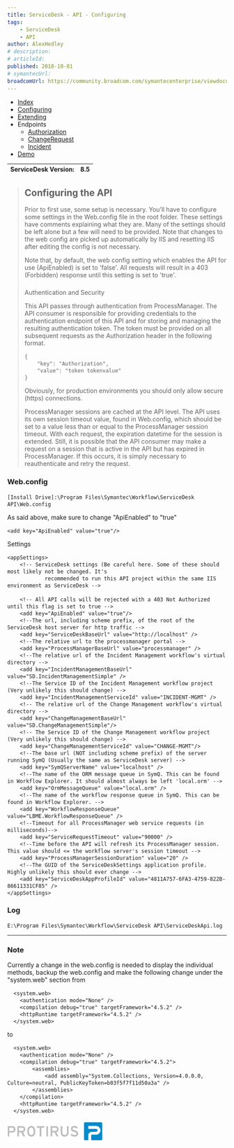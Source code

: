 ```yaml
---
title: ServiceDesk - API - Configuring
tags:
    - ServiceDesk
    - API
author: AlexHedley
# description: 
# articleId: 
published: 2018-10-01
# symantecUrl:
broadcomUrl: https://community.broadcom.com/symantecenterprise/viewdocument/servicedesk-api-configuring?CommunityKey=04ead5e9-3643-4118-b853-afa5a58710c6&tab=librarydocuments
---
```


- [Index](https://community.broadcom.com/symantecenterprise/viewdocument?DocumentKey=d54b726c-cf91-42f3-a0fe-436a3d559c14&amp;CommunityKey=04ead5e9-3643-4118-b853-afa5a58710c6&amp;tab=librarydocuments)
- [Configuring](https://community.broadcom.com/symantecenterprise/viewdocument?DocumentKey=becb0e82-72b6-40da-ad93-e5f3aad8afcd&amp;CommunityKey=04ead5e9-3643-4118-b853-afa5a58710c6&amp;tab=librarydocuments)
- [Extending](https://community.broadcom.com/symantecenterprise/viewdocument?DocumentKey=6d994fd8-1056-49a7-8228-488a03300d41&amp;CommunityKey=04ead5e9-3643-4118-b853-afa5a58710c6&amp;tab=librarydocuments)
- Endpoints
    - [Authorization](https://community.broadcom.com/symantecenterprise/viewdocument?DocumentKey=30d60bd5-f273-41b4-a1ff-67a40becd4dd&amp;CommunityKey=04ead5e9-3643-4118-b853-afa5a58710c6&amp;tab=librarydocuments)
    - [ChangeRequest](https://community.broadcom.com/symantecenterprise/viewdocument?DocumentKey=9a8c56d0-0069-49df-8f18-a4228bddd4a8&amp;CommunityKey=04ead5e9-3643-4118-b853-afa5a58710c6&amp;tab=librarydocuments)
    - [Incident](https://community.broadcom.com/symantecenterprise/viewdocument?DocumentKey=bf651a3b-b5a6-4054-b348-3aa2c4414826&amp;CommunityKey=04ead5e9-3643-4118-b853-afa5a58710c6&amp;tab=librarydocuments)
- [Demo](https://community.broadcom.com/symantecenterprise/viewdocument?DocumentKey=739bf091-178b-4fd7-b214-0b62f4db987c&amp;CommunityKey=04ead5e9-3643-4118-b853-afa5a58710c6&amp;tab=librarydocuments)

| ServiceDesk Version: | 8.5 |
| --- | --- |

> ## Configuring the API
> 
> 
> Prior to first use, some setup is necessary. You’ll have to configure some settings in the Web.config file in the root folder. These settings have comments explaining what they are. Many of the settings should be left alone but a few will need to be provided. Note that changes to the web config are picked up automatically by IIS and resetting IIS after editing the config is not necessary.
> 
> 
> Note that, by default, the web config setting which enables the API for use (ApiEnabled) is set to 'false'. All requests will result in a 403 (Forbidden) response until this setting is set to 'true'.
> 
> 
> ###   
> 	Authentication and Security
> 
> 
> This API passes through authentication from ProcessManager. The API consumer is responsible for providing credentials to the authentication endpoint of this API and for storing and managing the resulting authentication token. The token must be provided on all subsequent requests as the Authorization header in the following format.
> 
> 
> 
>     {
>         "key": "Authorization",
>         "value": "token tokenvalue"
>     }
> 
> 
> 
> Obviously, for production environments you should only allow secure (https) connections.
> 
> 
> ProcessManager sessions are cached at the API level. The API uses its own session timeout value, found in Web.config, which should be set to a value less than or equal to the ProcessManager session timeout. With each request, the expiration datetime for the session is extended. Still, it is possible that the API consumer may make a request on a session that is active in the API but has expired in ProcessManager. If this occurs, it is simply necessary to reauthenticate and retry the request.

### Web.config

    [Install Drive]:\Program Files\Symantec\Workflow\ServiceDesk API\Web.config

As said above, make sure to change "ApiEnabled" to "true"

    <add key="ApiEnabled" value="true"/>

Settings

    <appSettings>
        <!-- ServiceDesk settings (Be careful here. Some of these should most likely not be changed. It's
                recommended to run this API project within the same IIS environment as ServiceDesk -->
    
        <!-- All API calls will be rejected with a 403 Not Authorized until this flag is set to true -->
        <add key="ApiEnabled" value="true"/>
        <!--The url, including scheme prefix, of the root of the ServiceDesk host server for http traffic -->    
        <add key="ServiceDeskBaseUrl" value="http://localhost" />
        <!--The relative url to the processmanager portal -->
        <add key="ProcessManagerBaseUrl" value="processmanager" />
        <!--The relative url of the Incident Management workflow's virtual directory -->
        <add key="IncidentManagementBaseUrl" value="SD.IncidentManagementSimple" />
        <!--The Service ID of the Incident Management workflow project (Very unlikely this should change) -->
        <add key="IncidentManagementServiceId" value="INCIDENT-MGMT" />
        <!-- The relative url of the Change Management workflow's virtual directory -->
        <add key="ChangeManagementBaseUrl" value="SD.ChangeManagementSimple"/>
        <!-- The Service ID of the Change Management workflow project (Very unlikely this should change) -->
        <add key="ChangeManagementServiceId" value="CHANGE-MGMT"/>
        <!--The base url (NOT including scheme prefix) of the server running SymQ (Usually the same as ServiceDesk server) -->
        <add key="SymQServerName" value="localhost" />
        <!--The name of the ORM message queue in SymQ. This can be found in Workflow Explorer. It should almost always be left 'local.orm' -->
        <add key="OrmMessageQueue" value="local.orm" />
        <!--The name of the workflow response queue in SymQ. This can be found in Workflow Explorer. -->
        <add key="WorkflowResponseQueue" value="LBME.WorkflowResponseQueue" />
        <!--Timeout for all ProcessManager web service requests (in milliseconds)-->
        <add key="ServiceRequestTimeout" value="90000" />
        <!--Time before the API will refresh its ProcessManager session. This value should <= the workflow server's session timeout -->
        <add key="ProcessManagerSessionDuration" value="20" />
        <!--The GUID of the ServiceDeskSettings application profile. Highly unlikely this should ever change -->
        <add key="ServiceDeskAppProfileId" value="4811A757-6FA3-4759-822B-86611331CF85" />
    </appSettings>

### Log

    E:\Program Files\Symantec\Workflow\ServiceDesk API\ServiceDeskApi.log

---
  
### Note
  
Currently a change in the web.config is needed to display the individual methods, backup the web.config and make the following change under the "system.web" section from

      <system.web>
        <authentication mode="None" />
        <compilation debug="true" targetFramework="4.5.2" />
        <httpRuntime targetFramework="4.5.2" />
      </system.web>

to

      <system.web>
        <authentication mode="None" />
        <compilation debug="true" targetFramework="4.5.2">
            <assemblies>
                <add assembly="System.Collections, Version=4.0.0.0, Culture=neutral, PublicKeyToken=b03f5f7f11d50a3a" />
            </assemblies>
        </compilation>
        <httpRuntime targetFramework="4.5.2" />
      </system.web>

[![Protirus](images\Protirus.png)](https://www.protirus.com/)
